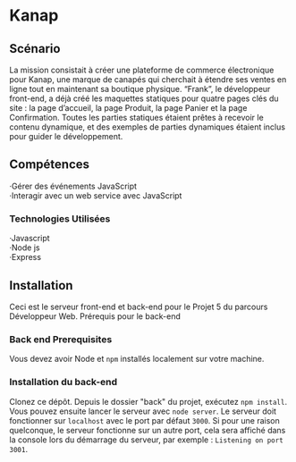 # Kanap
## Scénario
La mission consistait à créer une plateforme de commerce électronique pour Kanap, une marque de canapés qui cherchait à étendre ses ventes en ligne tout en maintenant sa boutique physique. “Frank”, le développeur front-end, a déjà créé les maquettes statiques pour quatre pages clés du site : la page d’accueil, la page Produit, la page Panier et la page Confirmation. Toutes les parties statiques étaient prêtes à recevoir le contenu dynamique, et des exemples de parties dynamiques étaient inclus pour guider le développement.
## Compétences
·Gérer des événements JavaScript<br>
·Interagir avec un web service avec JavaScript<br>

### Technologies Utilisées
 ·Javascript<br>
 ·Node js<br>
 ·Express

## Installation
Ceci est le serveur front-end et back-end pour le Projet 5 du parcours Développeur Web.
Prérequis pour le back-end

### Back end Prerequisites ###
Vous devez avoir Node et `npm` installés localement sur votre machine.

### Installation du back-end
Clonez ce dépôt. Depuis le dossier "back" du projet, exécutez `npm install`. Vous pouvez ensuite lancer le serveur avec `node server`. Le serveur doit fonctionner sur `localhost` avec le port par défaut `3000`. Si pour une raison quelconque, le serveur fonctionne sur un autre port, cela sera affiché dans la console lors du démarrage du serveur, par exemple : `Listening on port 3001`.
